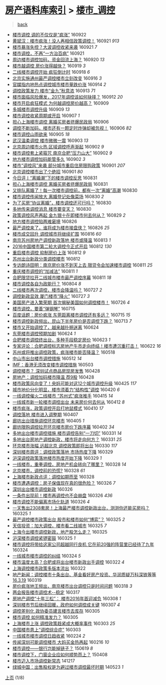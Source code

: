 [房产语料库索引](../../README.md)  > [楼市_调控](楼市_调控.md)
====
> [back](../README.md)

- [楼市调控 调的不仅仅是“疯涨”](http://jkwz.applinzi.com/ittc/6880607832709268485.html#%E6%A5%BC%E5%B8%82%E8%B0%83%E6%8E%A7+%E8%B0%83%E7%9A%84%E4%B8%8D%E4%BB%85%E4%BB%85%E6%98%AF%E2%80%9C%E7%96%AF%E6%B6%A8%E2%80%9D) 160922  
- [黄斌汉：楼市疯涨！没人再相信政策调控！](http://jkwz.applinzi.com/ittc/6880313262494712836.html#%E9%BB%84%E6%96%8C%E6%B1%89%EF%BC%9A%E6%A5%BC%E5%B8%82%E7%96%AF%E6%B6%A8%EF%BC%81%E6%B2%A1%E4%BA%BA%E5%86%8D%E7%9B%B8%E4%BF%A1%E6%94%BF%E7%AD%96%E8%B0%83%E6%8E%A7%EF%BC%81) 160921 *913* 
- [楼市暴涨失控？大波调控收紧来袭](http://jkwz.applinzi.com/ittc/6880299524509139972.html#%E6%A5%BC%E5%B8%82%E6%9A%B4%E6%B6%A8%E5%A4%B1%E6%8E%A7%EF%BC%9F%E5%A4%A7%E6%B3%A2%E8%B0%83%E6%8E%A7%E6%94%B6%E7%B4%A7%E6%9D%A5%E8%A2%AD) 160921 *7* 
- [楼市调控，不再“一方治百病”](http://jkwz.applinzi.com/ittc/6880255703138173957.html#%E6%A5%BC%E5%B8%82%E8%B0%83%E6%8E%A7%EF%BC%8C%E4%B8%8D%E5%86%8D%E2%80%9C%E4%B8%80%E6%96%B9%E6%B2%BB%E7%99%BE%E7%97%85%E2%80%9D) 160921  
- [周边楼市调控加码，资金回流上海？](http://jkwz.applinzi.com/ittc/6879917882619724805.html#%E5%91%A8%E8%BE%B9%E6%A5%BC%E5%B8%82%E8%B0%83%E6%8E%A7%E5%8A%A0%E7%A0%81%EF%BC%8C%E8%B5%84%E9%87%91%E5%9B%9E%E6%B5%81%E4%B8%8A%E6%B5%B7%EF%BC%9F) 160920 *13* 
- [楼市越调控 房价涨得越快？](http://jkwz.applinzi.com/ittc/6879705347480093700.html#%E6%A5%BC%E5%B8%82%E8%B6%8A%E8%B0%83%E6%8E%A7+%E6%88%BF%E4%BB%B7%E6%B6%A8%E5%BE%97%E8%B6%8A%E5%BF%AB%EF%BC%9F) 160919 *3* 
- [二线楼市调控开始  疯狂倒计时](http://jkwz.applinzi.com/ittc/6879324994298971141.html#%E4%BA%8C%E7%BA%BF%E6%A5%BC%E5%B8%82%E8%B0%83%E6%8E%A7%E5%BC%80%E5%A7%8B++%E7%96%AF%E7%8B%82%E5%80%92%E8%AE%A1%E6%97%B6) 160918 *6* 
- [北京实施通州最严调控楼市立刻改变](http://jkwz.applinzi.com/ittc/6878357046302344196.html#%E5%8C%97%E4%BA%AC%E5%AE%9E%E6%96%BD%E9%80%9A%E5%B7%9E%E6%9C%80%E4%B8%A5%E8%B0%83%E6%8E%A7%E6%A5%BC%E5%B8%82%E7%AB%8B%E5%88%BB%E6%94%B9%E5%8F%98) 160916 *3* 
- [官媒指内地热点调控城市楼市量跌价涨](http://jkwz.applinzi.com/ittc/6877696984248501252.html#%E5%AE%98%E5%AA%92%E6%8C%87%E5%86%85%E5%9C%B0%E7%83%AD%E7%82%B9%E8%B0%83%E6%8E%A7%E5%9F%8E%E5%B8%82%E6%A5%BC%E5%B8%82%E9%87%8F%E8%B7%8C%E4%BB%B7%E6%B6%A8) 160914 *2* 
- [调控政策发力 楼市“金九”秋意浓](http://jkwz.applinzi.com/ittc/6877261380884890629.html#%E8%B0%83%E6%8E%A7%E6%94%BF%E7%AD%96%E5%8F%91%E5%8A%9B+%E6%A5%BC%E5%B8%82%E2%80%9C%E9%87%91%E4%B9%9D%E2%80%9D%E7%A7%8B%E6%84%8F%E6%B5%93) 160913 *71* 
- [楼市面临风险爆发，2017年调控该如何抉择？](http://jkwz.applinzi.com/ittc/6876921264496706564.html#%E6%A5%BC%E5%B8%82%E9%9D%A2%E4%B8%B4%E9%A3%8E%E9%99%A9%E7%88%86%E5%8F%91%EF%BC%8C2017%E5%B9%B4%E8%B0%83%E6%8E%A7%E8%AF%A5%E5%A6%82%E4%BD%95%E6%8A%89%E6%8B%A9%EF%BC%9F) 160912 *20* 
- [楼市开启疯狂模式 为何越调控房价越高？](http://jkwz.applinzi.com/ittc/6875898678933455877.html#%E6%A5%BC%E5%B8%82%E5%BC%80%E5%90%AF%E7%96%AF%E7%8B%82%E6%A8%A1%E5%BC%8F+%E4%B8%BA%E4%BD%95%E8%B6%8A%E8%B0%83%E6%8E%A7%E6%88%BF%E4%BB%B7%E8%B6%8A%E9%AB%98%EF%BC%9F) 160909  
- [多城楼市调控升级](http://jkwz.applinzi.com/ittc/6875680245109228548.html#%E5%A4%9A%E5%9F%8E%E6%A5%BC%E5%B8%82%E8%B0%83%E6%8E%A7%E5%8D%87%E7%BA%A7) 160909 *13* 
- [楼市调控收紧周期或开启](http://jkwz.applinzi.com/ittc/6874973823589417988.html#%E6%A5%BC%E5%B8%82%E8%B0%83%E6%8E%A7%E6%94%B6%E7%B4%A7%E5%91%A8%E6%9C%9F%E6%88%96%E5%BC%80%E5%90%AF) 160907 *1* 
- [担心上海楼市调控 离婚买房者挤爆民政局](http://jkwz.applinzi.com/ittc/6874756199827899397.html#%E6%8B%85%E5%BF%83%E4%B8%8A%E6%B5%B7%E6%A5%BC%E5%B8%82%E8%B0%83%E6%8E%A7+%E7%A6%BB%E5%A9%9A%E4%B9%B0%E6%88%BF%E8%80%85%E6%8C%A4%E7%88%86%E6%B0%91%E6%94%BF%E5%B1%80) 160906  
- [调控不断加码，楼市还有一颗定时炸弹却被忽视！](http://jkwz.applinzi.com/ittc/6874630595472262148.html#%E8%B0%83%E6%8E%A7%E4%B8%8D%E6%96%AD%E5%8A%A0%E7%A0%81%EF%BC%8C%E6%A5%BC%E5%B8%82%E8%BF%98%E6%9C%89%E4%B8%80%E9%A2%97%E5%AE%9A%E6%97%B6%E7%82%B8%E5%BC%B9%E5%8D%B4%E8%A2%AB%E5%BF%BD%E8%A7%86%EF%BC%81) 160906 *82* 
- [楼市调控山雨欲来](http://jkwz.applinzi.com/ittc/6874399098232374276.html#%E6%A5%BC%E5%B8%82%E8%B0%83%E6%8E%A7%E5%B1%B1%E9%9B%A8%E6%AC%B2%E6%9D%A5) 160905 *18* 
- [武汉温柔调控  楼市微微一震](http://jkwz.applinzi.com/ittc/6873582882618082308.html#%E6%AD%A6%E6%B1%89%E6%B8%A9%E6%9F%94%E8%B0%83%E6%8E%A7++%E6%A5%BC%E5%B8%82%E5%BE%AE%E5%BE%AE%E4%B8%80%E9%9C%87) 160903 *13* 
- [北京周边楼市火热 区域调控呼声渐起](http://jkwz.applinzi.com/ittc/6873159513632408580.html#%E5%8C%97%E4%BA%AC%E5%91%A8%E8%BE%B9%E6%A5%BC%E5%B8%82%E7%81%AB%E7%83%AD+%E5%8C%BA%E5%9F%9F%E8%B0%83%E6%8E%A7%E5%91%BC%E5%A3%B0%E6%B8%90%E8%B5%B7) 160902 *9* 
- [楼市调控套上紧箍咒 南京合肥“压力山大”](http://jkwz.applinzi.com/ittc/6873121191291782149.html#%E6%A5%BC%E5%B8%82%E8%B0%83%E6%8E%A7%E5%A5%97%E4%B8%8A%E7%B4%A7%E7%AE%8D%E5%92%92+%E5%8D%97%E4%BA%AC%E5%90%88%E8%82%A5%E2%80%9C%E5%8E%8B%E5%8A%9B%E5%B1%B1%E5%A4%A7%E2%80%9D) 160902 *9* 
- [地方楼市调控加码能管多久](http://jkwz.applinzi.com/ittc/6873073625288147972.html#%E5%9C%B0%E6%96%B9%E6%A5%BC%E5%B8%82%E8%B0%83%E6%8E%A7%E5%8A%A0%E7%A0%81%E8%83%BD%E7%AE%A1%E5%A4%9A%E4%B9%85) 160902 *3* 
- [楼市“调控风”来袭 部分城市重启住房限购政策](http://jkwz.applinzi.com/ittc/6872888626106598404.html#%E6%A5%BC%E5%B8%82%E2%80%9C%E8%B0%83%E6%8E%A7%E9%A3%8E%E2%80%9D%E6%9D%A5%E8%A2%AD+%E9%83%A8%E5%88%86%E5%9F%8E%E5%B8%82%E9%87%8D%E5%90%AF%E4%BD%8F%E6%88%BF%E9%99%90%E8%B4%AD%E6%94%BF%E7%AD%96) 160901 *207* 
- [北京调控楼市出了个绝招](http://jkwz.applinzi.com/ittc/6872703305754608644.html#%E5%8C%97%E4%BA%AC%E8%B0%83%E6%8E%A7%E6%A5%BC%E5%B8%82%E5%87%BA%E4%BA%86%E4%B8%AA%E7%BB%9D%E6%8B%9B) 160901 *80* 
- [今日评丨“离婚潮”下的楼市调控反思](http://jkwz.applinzi.com/ittc/6872632057720734724.html#%E4%BB%8A%E6%97%A5%E8%AF%84%E4%B8%A8%E2%80%9C%E7%A6%BB%E5%A9%9A%E6%BD%AE%E2%80%9D%E4%B8%8B%E7%9A%84%E6%A5%BC%E5%B8%82%E8%B0%83%E6%8E%A7%E5%8F%8D%E6%80%9D) 160831  
- [担心上海楼市调控 离婚买房者挤爆民政局](http://jkwz.applinzi.com/ittc/6872435606520595460.html#%E6%8B%85%E5%BF%83%E4%B8%8A%E6%B5%B7%E6%A5%BC%E5%B8%82%E8%B0%83%E6%8E%A7+%E7%A6%BB%E5%A9%9A%E4%B9%B0%E6%88%BF%E8%80%85%E6%8C%A4%E7%88%86%E6%B0%91%E6%94%BF%E5%B1%80) 160831  
- [又排队离婚了！每一次楼市调控前，都有一次“离婚”高潮](http://jkwz.applinzi.com/ittc/6872204394560488452.html#%E5%8F%88%E6%8E%92%E9%98%9F%E7%A6%BB%E5%A9%9A%E4%BA%86%EF%BC%81%E6%AF%8F%E4%B8%80%E6%AC%A1%E6%A5%BC%E5%B8%82%E8%B0%83%E6%8E%A7%E5%89%8D%EF%BC%8C%E9%83%BD%E6%9C%89%E4%B8%80%E6%AC%A1%E2%80%9C%E7%A6%BB%E5%A9%9A%E2%80%9D%E9%AB%98%E6%BD%AE) 160830  
- [楼市调控传闻放大 离婚登记处像菜场](http://jkwz.applinzi.com/ittc/6872183781313741828.html#%E6%A5%BC%E5%B8%82%E8%B0%83%E6%8E%A7%E4%BC%A0%E9%97%BB%E6%94%BE%E5%A4%A7+%E7%A6%BB%E5%A9%9A%E7%99%BB%E8%AE%B0%E5%A4%84%E5%83%8F%E8%8F%9C%E5%9C%BA) 160830 *2* 
- [为了买房“协议离婚”，楼市调控还可行吗？](http://jkwz.applinzi.com/ittc/6872177326716093445.html#%E4%B8%BA%E4%BA%86%E4%B9%B0%E6%88%BF%E2%80%9C%E5%8D%8F%E8%AE%AE%E7%A6%BB%E5%A9%9A%E2%80%9D%EF%BC%8C%E6%A5%BC%E5%B8%82%E8%B0%83%E6%8E%A7%E8%BF%98%E5%8F%AF%E8%A1%8C%E5%90%97%EF%BC%9F) 160830  
- [多地传来调控消息 楼市要变天？](http://jkwz.applinzi.com/ittc/6872037216032916485.html#%E5%A4%9A%E5%9C%B0%E4%BC%A0%E6%9D%A5%E8%B0%83%E6%8E%A7%E6%B6%88%E6%81%AF+%E6%A5%BC%E5%B8%82%E8%A6%81%E5%8F%98%E5%A4%A9%EF%BC%9F) 160830  
- [政策调控风声再起 金九银十在即楼市何去何从？](http://jkwz.applinzi.com/ittc/6871719273126429701.html#%E6%94%BF%E7%AD%96%E8%B0%83%E6%8E%A7%E9%A3%8E%E5%A3%B0%E5%86%8D%E8%B5%B7+%E9%87%91%E4%B9%9D%E9%93%B6%E5%8D%81%E5%9C%A8%E5%8D%B3%E6%A5%BC%E5%B8%82%E4%BD%95%E5%8E%BB%E4%BD%95%E4%BB%8E%EF%BC%9F) 160829 *2* 
- [地方楼市调控陷两难窘境](http://jkwz.applinzi.com/ittc/6870622468716364804.html#%E5%9C%B0%E6%96%B9%E6%A5%BC%E5%B8%82%E8%B0%83%E6%8E%A7%E9%99%B7%E4%B8%A4%E9%9A%BE%E7%AA%98%E5%A2%83) 160826  
- [最严调控来了，谁将成为楼市接盘侠？](http://jkwz.applinzi.com/ittc/6870608121952732164.html#%E6%9C%80%E4%B8%A5%E8%B0%83%E6%8E%A7%E6%9D%A5%E4%BA%86%EF%BC%8C%E8%B0%81%E5%B0%86%E6%88%90%E4%B8%BA%E6%A5%BC%E5%B8%82%E6%8E%A5%E7%9B%98%E4%BE%A0%EF%BC%9F) 160826 *25* 
- [楼市成交回升 调控城市将继续扩围](http://jkwz.applinzi.com/ittc/6866880693040317444.html#%E6%A5%BC%E5%B8%82%E6%88%90%E4%BA%A4%E5%9B%9E%E5%8D%87+%E8%B0%83%E6%8E%A7%E5%9F%8E%E5%B8%82%E5%B0%86%E7%BB%A7%E7%BB%AD%E6%89%A9%E5%9B%B4) 160816 *60* 
- [南京苏州房地产调控新政落地 楼市或降温](http://jkwz.applinzi.com/ittc/6865767160986731525.html#%E5%8D%97%E4%BA%AC%E8%8B%8F%E5%B7%9E%E6%88%BF%E5%9C%B0%E4%BA%A7%E8%B0%83%E6%8E%A7%E6%96%B0%E6%94%BF%E8%90%BD%E5%9C%B0+%E6%A5%BC%E5%B8%82%E6%88%96%E9%99%8D%E6%B8%A9) 160813 *1* 
- [2016中国楼市第二轮大调控今正式开启](http://jkwz.applinzi.com/ittc/6865495085021660164.html#2016%E4%B8%AD%E5%9B%BD%E6%A5%BC%E5%B8%82%E7%AC%AC%E4%BA%8C%E8%BD%AE%E5%A4%A7%E8%B0%83%E6%8E%A7%E4%BB%8A%E6%AD%A3%E5%BC%8F%E5%BC%80%E5%90%AF) 160812 *130* 
- [重启楼市调控 抑制房价上涨](http://jkwz.applinzi.com/ittc/6865468358199346180.html#%E9%87%8D%E5%90%AF%E6%A5%BC%E5%B8%82%E8%B0%83%E6%8E%A7+%E6%8A%91%E5%88%B6%E6%88%BF%E4%BB%B7%E4%B8%8A%E6%B6%A8) 160812 *9* 
- [苏州出台新政分类调控楼市](http://jkwz.applinzi.com/ittc/6865460458756244485.html#%E8%8B%8F%E5%B7%9E%E5%87%BA%E5%8F%B0%E6%96%B0%E6%94%BF%E5%88%86%E7%B1%BB%E8%B0%83%E6%8E%A7%E6%A5%BC%E5%B8%82) 160812  
- [专访朗诗田明：南京房价涨不到天上去  限贷令会加速楼市调控](http://jkwz.applinzi.com/ittc/6865222734648443909.html#%E4%B8%93%E8%AE%BF%E6%9C%97%E8%AF%97%E7%94%B0%E6%98%8E%EF%BC%9A%E5%8D%97%E4%BA%AC%E6%88%BF%E4%BB%B7%E6%B6%A8%E4%B8%8D%E5%88%B0%E5%A4%A9%E4%B8%8A%E5%8E%BB++%E9%99%90%E8%B4%B7%E4%BB%A4%E4%BC%9A%E5%8A%A0%E9%80%9F%E6%A5%BC%E5%B8%82%E8%B0%83%E6%8E%A7) 160811 *25* 
- [重庆楼市调控的“加减法”](http://jkwz.applinzi.com/ittc/6865026526701159428.html#%E9%87%8D%E5%BA%86%E6%A5%BC%E5%B8%82%E8%B0%83%E6%8E%A7%E7%9A%84%E2%80%9C%E5%8A%A0%E5%87%8F%E6%B3%95%E2%80%9D) 160811 *1* 
- [合肥限贷拉开二线城市楼市最严调控序幕](http://jkwz.applinzi.com/ittc/6864775740209513476.html#%E5%90%88%E8%82%A5%E9%99%90%E8%B4%B7%E6%8B%89%E5%BC%80%E4%BA%8C%E7%BA%BF%E5%9F%8E%E5%B8%82%E6%A5%BC%E5%B8%82%E6%9C%80%E4%B8%A5%E8%B0%83%E6%8E%A7%E5%BA%8F%E5%B9%95) 160811 *18* 
- [楼市调控各自为政能行？](http://jkwz.applinzi.com/ittc/6862246993707140101.html#%E6%A5%BC%E5%B8%82%E8%B0%83%E6%8E%A7%E5%90%84%E8%87%AA%E4%B8%BA%E6%94%BF%E8%83%BD%E8%A1%8C%EF%BC%9F) 160804 *8* 
- [二线楼市再次调控，楼市会降温吗？](http://jkwz.applinzi.com/ittc/6858784278548317189.html#%E4%BA%8C%E7%BA%BF%E6%A5%BC%E5%B8%82%E5%86%8D%E6%AC%A1%E8%B0%83%E6%8E%A7%EF%BC%8C%E6%A5%BC%E5%B8%82%E4%BC%9A%E9%99%8D%E6%B8%A9%E5%90%97%EF%BC%9F) 160727 *2* 
- [调控新政显效 厦门楼市“降火”](http://jkwz.applinzi.com/ittc/6859560217985156100.html#%E8%B0%83%E6%8E%A7%E6%96%B0%E6%94%BF%E6%98%BE%E6%95%88+%E5%8E%A6%E9%97%A8%E6%A5%BC%E5%B8%82%E2%80%9C%E9%99%8D%E7%81%AB%E2%80%9D) 160727 *3* 
- [美国房产进入繁荣期 首次揭秘美国如何调控楼市！](http://jkwz.applinzi.com/ittc/6859114284923225093.html#%E7%BE%8E%E5%9B%BD%E6%88%BF%E4%BA%A7%E8%BF%9B%E5%85%A5%E7%B9%81%E8%8D%A3%E6%9C%9F+%E9%A6%96%E6%AC%A1%E6%8F%AD%E7%A7%98%E7%BE%8E%E5%9B%BD%E5%A6%82%E4%BD%95%E8%B0%83%E6%8E%A7%E6%A5%BC%E5%B8%82%EF%BC%81) 160726 *4* 
- [楼市调控，要善“弹钢琴”](http://jkwz.applinzi.com/ittc/6855024677046715396.html#%E6%A5%BC%E5%B8%82%E8%B0%83%E6%8E%A7%EF%BC%8C%E8%A6%81%E5%96%84%E2%80%9C%E5%BC%B9%E9%92%A2%E7%90%B4%E2%80%9D) 160715  
- [百度话题：房价疯涨 东莞距离楼市调控还有多远？](http://jkwz.applinzi.com/ittc/6854977059000157188.html#%E7%99%BE%E5%BA%A6%E8%AF%9D%E9%A2%98%EF%BC%9A%E6%88%BF%E4%BB%B7%E7%96%AF%E6%B6%A8+%E4%B8%9C%E8%8E%9E%E8%B7%9D%E7%A6%BB%E6%A5%BC%E5%B8%82%E8%B0%83%E6%8E%A7%E8%BF%98%E6%9C%89%E5%A4%9A%E8%BF%9C%EF%BC%9F) 160715 *15* 
- [楼市调控新政频出，昆山下半年房价是否调控下跌？](http://jkwz.applinzi.com/ittc/6854275969032127492.html#%E6%A5%BC%E5%B8%82%E8%B0%83%E6%8E%A7%E6%96%B0%E6%94%BF%E9%A2%91%E5%87%BA%EF%BC%8C%E6%98%86%E5%B1%B1%E4%B8%8B%E5%8D%8A%E5%B9%B4%E6%88%BF%E4%BB%B7%E6%98%AF%E5%90%A6%E8%B0%83%E6%8E%A7%E4%B8%8B%E8%B7%8C%EF%BC%9F) 160713 *7* 
- [楼市又开始调控了，越来越扑朔迷离](http://jkwz.applinzi.com/ittc/6847347859799933957.html#%E6%A5%BC%E5%B8%82%E5%8F%88%E5%BC%80%E5%A7%8B%E8%B0%83%E6%8E%A7%E4%BA%86%EF%BC%8C%E8%B6%8A%E6%9D%A5%E8%B6%8A%E6%89%91%E6%9C%94%E8%BF%B7%E7%A6%BB) 160624  
- [东莞楼市调控预期加剧](http://jkwz.applinzi.com/ittc/6847230277969249285.html#%E4%B8%9C%E8%8E%9E%E6%A5%BC%E5%B8%82%E8%B0%83%E6%8E%A7%E9%A2%84%E6%9C%9F%E5%8A%A0%E5%89%A7) 160624 *1* 
- [合肥楼市调控终出台，多种手段稳定房价](http://jkwz.applinzi.com/ittc/6846928792689574916.html#%E5%90%88%E8%82%A5%E6%A5%BC%E5%B8%82%E8%B0%83%E6%8E%A7%E7%BB%88%E5%87%BA%E5%8F%B0%EF%BC%8C%E5%A4%9A%E7%A7%8D%E6%89%8B%E6%AE%B5%E7%A8%B3%E5%AE%9A%E6%88%BF%E4%BB%B7) 160623 *1* 
- [专家评论：合肥调控标志房地产牛市走向终结！楼市遭沉重打击！](http://jkwz.applinzi.com/ittc/6846481863342031876.html#%E4%B8%93%E5%AE%B6%E8%AF%84%E8%AE%BA%EF%BC%9A%E5%90%88%E8%82%A5%E8%B0%83%E6%8E%A7%E6%A0%87%E5%BF%97%E6%88%BF%E5%9C%B0%E4%BA%A7%E7%89%9B%E5%B8%82%E8%B5%B0%E5%90%91%E7%BB%88%E7%BB%93%EF%BC%81%E6%A5%BC%E5%B8%82%E9%81%AD%E6%B2%89%E9%87%8D%E6%89%93%E5%87%BB%EF%BC%81) 160622 *16* 
- [苏州或将推出调控政策，疯涨楼市能否降温？](http://jkwz.applinzi.com/ittc/6833639961416696836.html#%E8%8B%8F%E5%B7%9E%E6%88%96%E5%B0%86%E6%8E%A8%E5%87%BA%E8%B0%83%E6%8E%A7%E6%94%BF%E7%AD%96%EF%BC%8C%E7%96%AF%E6%B6%A8%E6%A5%BC%E5%B8%82%E8%83%BD%E5%90%A6%E9%99%8D%E6%B8%A9%EF%BC%9F) 160518  
- [中山市出台楼市调控措施](http://jkwz.applinzi.com/ittc/6831164788675445764.html#%E4%B8%AD%E5%B1%B1%E5%B8%82%E5%87%BA%E5%8F%B0%E6%A5%BC%E5%B8%82%E8%B0%83%E6%8E%A7%E6%8E%AA%E6%96%BD) 160512 *14* 
- [IMF：香港无须改变楼市调控措施](http://jkwz.applinzi.com/ittc/6827995535331820549.html#IMF%EF%BC%9A%E9%A6%99%E6%B8%AF%E6%97%A0%E9%A1%BB%E6%94%B9%E5%8F%98%E6%A5%BC%E5%B8%82%E8%B0%83%E6%8E%A7%E6%8E%AA%E6%96%BD) 160503  
- [调控楼市？ 深圳试点商品房现房发售](http://jkwz.applinzi.com/ittc/6826073127645611013.html#%E8%B0%83%E6%8E%A7%E6%A5%BC%E5%B8%82%EF%BC%9F+%E6%B7%B1%E5%9C%B3%E8%AF%95%E7%82%B9%E5%95%86%E5%93%81%E6%88%BF%E7%8E%B0%E6%88%BF%E5%8F%91%E5%94%AE) 160428  
- [房地产：调控加码楼市降温 荐9股](http://jkwz.applinzi.com/ittc/6826049160255898629.html#%E6%88%BF%E5%9C%B0%E4%BA%A7%EF%BC%9A%E8%B0%83%E6%8E%A7%E5%8A%A0%E7%A0%81%E6%A5%BC%E5%B8%82%E9%99%8D%E6%B8%A9+%E8%8D%909%E8%82%A1) 160428  
- [楼市政策风向变了！央妈可能对这12个城市调控升级](http://jkwz.applinzi.com/ittc/6825051702147154948.html#%E6%A5%BC%E5%B8%82%E6%94%BF%E7%AD%96%E9%A3%8E%E5%90%91%E5%8F%98%E4%BA%86%EF%BC%81%E5%A4%AE%E5%A6%88%E5%8F%AF%E8%83%BD%E5%AF%B9%E8%BF%9912%E4%B8%AA%E5%9F%8E%E5%B8%82%E8%B0%83%E6%8E%A7%E5%8D%87%E7%BA%A7) 160425 *117* 
- [城市地价分化明显，楼市须着力“结构性”调控](http://jkwz.applinzi.com/ittc/6822833226644980740.html#%E5%9F%8E%E5%B8%82%E5%9C%B0%E4%BB%B7%E5%88%86%E5%8C%96%E6%98%8E%E6%98%BE%EF%BC%8C%E6%A5%BC%E5%B8%82%E9%A1%BB%E7%9D%80%E5%8A%9B%E2%80%9C%E7%BB%93%E6%9E%84%E6%80%A7%E2%80%9D%E8%B0%83%E6%8E%A7) 160420 *6* 
- [一线调控催火二线楼市 “苏州式”疯涨推手](http://jkwz.applinzi.com/ittc/6821450455586440196.html#%E4%B8%80%E7%BA%BF%E8%B0%83%E6%8E%A7%E5%82%AC%E7%81%AB%E4%BA%8C%E7%BA%BF%E6%A5%BC%E5%B8%82+%E2%80%9C%E8%8B%8F%E5%B7%9E%E5%BC%8F%E2%80%9D%E7%96%AF%E6%B6%A8%E6%8E%A8%E6%89%8B) 160415 *14* 
- [一线城市新一轮楼市调控出台 未来房价何去何从](http://jkwz.applinzi.com/ittc/6820154467722724356.html#%E4%B8%80%E7%BA%BF%E5%9F%8E%E5%B8%82%E6%96%B0%E4%B8%80%E8%BD%AE%E6%A5%BC%E5%B8%82%E8%B0%83%E6%8E%A7%E5%87%BA%E5%8F%B0+%E6%9C%AA%E6%9D%A5%E6%88%BF%E4%BB%B7%E4%BD%95%E5%8E%BB%E4%BD%95%E4%BB%8E) 160412 *8* 
- [楼市疯涨，政策调控开启打地鼠模式](http://jkwz.applinzi.com/ittc/6819569461111555076.html#%E6%A5%BC%E5%B8%82%E7%96%AF%E6%B6%A8%EF%BC%8C%E6%94%BF%E7%AD%96%E8%B0%83%E6%8E%A7%E5%BC%80%E5%90%AF%E6%89%93%E5%9C%B0%E9%BC%A0%E6%A8%A1%E5%BC%8F) 160410 *17* 
- [调控落地 楼市进入调整期](http://jkwz.applinzi.com/ittc/6818310556364571652.html#%E8%B0%83%E6%8E%A7%E8%90%BD%E5%9C%B0+%E6%A5%BC%E5%B8%82%E8%BF%9B%E5%85%A5%E8%B0%83%E6%95%B4%E6%9C%9F) 160407  
- [廊坊出台措施调控环京楼市](http://jkwz.applinzi.com/ittc/6817490856567112708.html#%E5%BB%8A%E5%9D%8A%E5%87%BA%E5%8F%B0%E6%8E%AA%E6%96%BD%E8%B0%83%E6%8E%A7%E7%8E%AF%E4%BA%AC%E6%A5%BC%E5%B8%82) 160405 *1* 
- [廊坊限购调控拉开环京楼市房价下跌序幕](http://jkwz.applinzi.com/ittc/6816412340362675204.html#%E5%BB%8A%E5%9D%8A%E9%99%90%E8%B4%AD%E8%B0%83%E6%8E%A7%E6%8B%89%E5%BC%80%E7%8E%AF%E4%BA%AC%E6%A5%BC%E5%B8%82%E6%88%BF%E4%BB%B7%E4%B8%8B%E8%B7%8C%E5%BA%8F%E5%B9%95) 160402 *34* 
- [多地出台楼市调控措施 楼市调控告别“一刀切”](http://jkwz.applinzi.com/ittc/6815765465427084292.html#%E5%A4%9A%E5%9C%B0%E5%87%BA%E5%8F%B0%E6%A5%BC%E5%B8%82%E8%B0%83%E6%8E%A7%E6%8E%AA%E6%96%BD+%E6%A5%BC%E5%B8%82%E8%B0%83%E6%8E%A7%E5%91%8A%E5%88%AB%E2%80%9C%E4%B8%80%E5%88%80%E5%88%87%E2%80%9D) 160331 *14* 
- [多地出台房地产调控新政，楼市将走向何方？](http://jkwz.applinzi.com/ittc/6815708087977509893.html#%E5%A4%9A%E5%9C%B0%E5%87%BA%E5%8F%B0%E6%88%BF%E5%9C%B0%E4%BA%A7%E8%B0%83%E6%8E%A7%E6%96%B0%E6%94%BF%EF%BC%8C%E6%A5%BC%E5%B8%82%E5%B0%86%E8%B5%B0%E5%90%91%E4%BD%95%E6%96%B9%EF%BC%9F) 160331 *25* 
- [环京楼市涨幅 远超北京 调控政策即将出台](http://jkwz.applinzi.com/ittc/6815222993080812549.html#%E7%8E%AF%E4%BA%AC%E6%A5%BC%E5%B8%82%E6%B6%A8%E5%B9%85+%E8%BF%9C%E8%B6%85%E5%8C%97%E4%BA%AC+%E8%B0%83%E6%8E%A7%E6%94%BF%E7%AD%96%E5%8D%B3%E5%B0%86%E5%87%BA%E5%8F%B0) 160330 *117* 
- [深圳楼市周评：调控政策落地 市场热度下降](http://jkwz.applinzi.com/ittc/6815027195114161156.html#%E6%B7%B1%E5%9C%B3%E6%A5%BC%E5%B8%82%E5%91%A8%E8%AF%84%EF%BC%9A%E8%B0%83%E6%8E%A7%E6%94%BF%E7%AD%96%E8%90%BD%E5%9C%B0+%E5%B8%82%E5%9C%BA%E7%83%AD%E5%BA%A6%E4%B8%8B%E9%99%8D) 160329  
- [沪深调控政策落地楼市热度开始下降](http://jkwz.applinzi.com/ittc/6815011063397352452.html#%E6%B2%AA%E6%B7%B1%E8%B0%83%E6%8E%A7%E6%94%BF%E7%AD%96%E8%90%BD%E5%9C%B0%E6%A5%BC%E5%B8%82%E7%83%AD%E5%BA%A6%E5%BC%80%E5%A7%8B%E4%B8%8B%E9%99%8D) 160329 *1* 
- [一线楼市，重拳调控，房地产机会转向了哪里？](http://jkwz.applinzi.com/ittc/6814692615790265348.html#%E4%B8%80%E7%BA%BF%E6%A5%BC%E5%B8%82%EF%BC%8C%E9%87%8D%E6%8B%B3%E8%B0%83%E6%8E%A7%EF%BC%8C%E6%88%BF%E5%9C%B0%E4%BA%A7%E6%9C%BA%E4%BC%9A%E8%BD%AC%E5%90%91%E4%BA%86%E5%93%AA%E9%87%8C%EF%BC%9F) 160328 *14* 
- [北京楼市，调控前的恐慌?](http://jkwz.applinzi.com/ittc/6814668729107350532.html#%E5%8C%97%E4%BA%AC%E6%A5%BC%E5%B8%82%EF%BC%8C%E8%B0%83%E6%8E%A7%E5%89%8D%E7%9A%84%E6%81%90%E6%85%8C%3F) 160328 *61* 
- [上海楼市新政点评：调控如期而至](http://jkwz.applinzi.com/ittc/6813599826931352581.html#%E4%B8%8A%E6%B5%B7%E6%A5%BC%E5%B8%82%E6%96%B0%E6%94%BF%E7%82%B9%E8%AF%84%EF%BC%9A%E8%B0%83%E6%8E%A7%E5%A6%82%E6%9C%9F%E8%80%8C%E8%87%B3) 160328  
- [楼市遭遇调控：房子保值现在真的很危险？](http://jkwz.applinzi.com/ittc/6813950294840837124.html#%E6%A5%BC%E5%B8%82%E9%81%AD%E9%81%87%E8%B0%83%E6%8E%A7%EF%BC%9A%E6%88%BF%E5%AD%90%E4%BF%9D%E5%80%BC%E7%8E%B0%E5%9C%A8%E7%9C%9F%E7%9A%84%E5%BE%88%E5%8D%B1%E9%99%A9%EF%BC%9F) 160326 *7* 
- [深圳出台楼市调控新政](http://jkwz.applinzi.com/ittc/6813825326354269188.html#%E6%B7%B1%E5%9C%B3%E5%87%BA%E5%8F%B0%E6%A5%BC%E5%B8%82%E8%B0%83%E6%8E%A7%E6%96%B0%E6%94%BF) 160326  
- [一条件出现前！楼市再调控也不会崩盘](http://jkwz.applinzi.com/ittc/6813802486242477061.html#%E4%B8%80%E6%9D%A1%E4%BB%B6%E5%87%BA%E7%8E%B0%E5%89%8D%EF%BC%81%E6%A5%BC%E5%B8%82%E5%86%8D%E8%B0%83%E6%8E%A7%E4%B9%9F%E4%B8%8D%E4%BC%9A%E5%B4%A9%E7%9B%98) 160326 *436* 
- [楼市调控不能偏离市场化轨道](http://jkwz.applinzi.com/ittc/6813764341102806020.html#%E6%A5%BC%E5%B8%82%E8%B0%83%E6%8E%A7%E4%B8%8D%E8%83%BD%E5%81%8F%E7%A6%BB%E5%B8%82%E5%9C%BA%E5%8C%96%E8%BD%A8%E9%81%93) 160326 *4* 
- [一天售出2308套房！上海最严楼市调控新政出台，测测你还能买房吗？](http://jkwz.applinzi.com/ittc/6813626505561113605.html#%E4%B8%80%E5%A4%A9%E5%94%AE%E5%87%BA2308%E5%A5%97%E6%88%BF%EF%BC%81%E4%B8%8A%E6%B5%B7%E6%9C%80%E4%B8%A5%E6%A5%BC%E5%B8%82%E8%B0%83%E6%8E%A7%E6%96%B0%E6%94%BF%E5%87%BA%E5%8F%B0%EF%BC%8C%E6%B5%8B%E6%B5%8B%E4%BD%A0%E8%BF%98%E8%83%BD%E4%B9%B0%E6%88%BF%E5%90%97%EF%BC%9F) 160325 *1* 
- [最严调控楼市政策出台 股市和楼市如何“博弈”？](http://jkwz.applinzi.com/ittc/6813569108045988868.html#%E6%9C%80%E4%B8%A5%E8%B0%83%E6%8E%A7%E6%A5%BC%E5%B8%82%E6%94%BF%E7%AD%96%E5%87%BA%E5%8F%B0+%E8%82%A1%E5%B8%82%E5%92%8C%E6%A5%BC%E5%B8%82%E5%A6%82%E4%BD%95%E2%80%9C%E5%8D%9A%E5%BC%88%E2%80%9D%EF%BC%9F) 160325 *2* 
- [天信投资：加大调控，楼市看二线城市](http://jkwz.applinzi.com/ittc/6813488975444444165.html#%E5%A4%A9%E4%BF%A1%E6%8A%95%E8%B5%84%EF%BC%9A%E5%8A%A0%E5%A4%A7%E8%B0%83%E6%8E%A7%EF%BC%8C%E6%A5%BC%E5%B8%82%E7%9C%8B%E4%BA%8C%E7%BA%BF%E5%9F%8E%E5%B8%82) 160325 *7* 
- [上海今出楼市调控新政，地产股怎么走？](http://jkwz.applinzi.com/ittc/6813463436717458436.html#%E4%B8%8A%E6%B5%B7%E4%BB%8A%E5%87%BA%E6%A5%BC%E5%B8%82%E8%B0%83%E6%8E%A7%E6%96%B0%E6%94%BF%EF%BC%8C%E5%9C%B0%E4%BA%A7%E8%82%A1%E6%80%8E%E4%B9%88%E8%B5%B0%EF%BC%9F) 160325  
- [沪深楼市调控紧锣密鼓](http://jkwz.applinzi.com/ittc/6813331228853797892.html#%E6%B2%AA%E6%B7%B1%E6%A5%BC%E5%B8%82%E8%B0%83%E6%8E%A7%E7%B4%A7%E9%94%A3%E5%AF%86%E9%BC%93) 160325 *1* 
- [楼市调控将带给这家公司超越同行良机 它在前20强的阵营里已经待了九年](http://jkwz.applinzi.com/ittc/6813278081821180933.html#%E6%A5%BC%E5%B8%82%E8%B0%83%E6%8E%A7%E5%B0%86%E5%B8%A6%E7%BB%99%E8%BF%99%E5%AE%B6%E5%85%AC%E5%8F%B8%E8%B6%85%E8%B6%8A%E5%90%8C%E8%A1%8C%E8%89%AF%E6%9C%BA+%E5%AE%83%E5%9C%A8%E5%89%8D20%E5%BC%BA%E7%9A%84%E9%98%B5%E8%90%A5%E9%87%8C%E5%B7%B2%E7%BB%8F%E5%BE%85%E4%BA%86%E4%B9%9D%E5%B9%B4) 160324  
- [一线城市楼市调控的纠结](http://jkwz.applinzi.com/ittc/6812953283454829573.html#%E4%B8%80%E7%BA%BF%E5%9F%8E%E5%B8%82%E6%A5%BC%E5%B8%82%E8%B0%83%E6%8E%A7%E7%9A%84%E7%BA%A0%E7%BB%93) 160324 *5* 
- [楼市温度太高？合肥或将出台楼市新政出手调控](http://jkwz.applinzi.com/ittc/6812468230434063364.html#%E6%A5%BC%E5%B8%82%E6%B8%A9%E5%BA%A6%E5%A4%AA%E9%AB%98%EF%BC%9F%E5%90%88%E8%82%A5%E6%88%96%E5%B0%86%E5%87%BA%E5%8F%B0%E6%A5%BC%E5%B8%82%E6%96%B0%E6%94%BF%E5%87%BA%E6%89%8B%E8%B0%83%E6%8E%A7) 160322 *4* 
- [上海调控楼市政策多版本流出](http://jkwz.applinzi.com/ittc/6812217272315675652.html#%E4%B8%8A%E6%B5%B7%E8%B0%83%E6%8E%A7%E6%A5%BC%E5%B8%82%E6%94%BF%E7%AD%96%E5%A4%9A%E7%89%88%E6%9C%AC%E6%B5%81%E5%87%BA) 160322  
- [地产新闻：调控楼市十条出台、基金看好房产投资、华润质疑万科深铁等等16.3.19](http://jkwz.applinzi.com/ittc/6811211559162348548.html#%E5%9C%B0%E4%BA%A7%E6%96%B0%E9%97%BB%EF%BC%9A%E8%B0%83%E6%8E%A7%E6%A5%BC%E5%B8%82%E5%8D%81%E6%9D%A1%E5%87%BA%E5%8F%B0%E3%80%81%E5%9F%BA%E9%87%91%E7%9C%8B%E5%A5%BD%E6%88%BF%E4%BA%A7%E6%8A%95%E8%B5%84%E3%80%81%E5%8D%8E%E6%B6%A6%E8%B4%A8%E7%96%91%E4%B8%87%E7%A7%91%E6%B7%B1%E9%93%81%E7%AD%89%E7%AD%8916.3.19) 160319  
- [房价疯涨地王频出，南京楼市出台调控只是时间问题](http://jkwz.applinzi.com/ittc/6810994672277128197.html#%E6%88%BF%E4%BB%B7%E7%96%AF%E6%B6%A8%E5%9C%B0%E7%8E%8B%E9%A2%91%E5%87%BA%EF%BC%8C%E5%8D%97%E4%BA%AC%E6%A5%BC%E5%B8%82%E5%87%BA%E5%8F%B0%E8%B0%83%E6%8E%A7%E5%8F%AA%E6%98%AF%E6%97%B6%E9%97%B4%E9%97%AE%E9%A2%98) 160318 *3* 
- [两会报告楼市调控术--稳定](http://jkwz.applinzi.com/ittc/6810540337927816196.html#%E4%B8%A4%E4%BC%9A%E6%8A%A5%E5%91%8A%E6%A5%BC%E5%B8%82%E8%B0%83%E6%8E%A7%E6%9C%AF--%E7%A8%B3%E5%AE%9A) 160317  
- [房地产调控“十年三松”： 楼市2016年首迎减负](http://jkwz.applinzi.com/ittc/6807148093589947396.html#%E6%88%BF%E5%9C%B0%E4%BA%A7%E8%B0%83%E6%8E%A7%E2%80%9C%E5%8D%81%E5%B9%B4%E4%B8%89%E6%9D%BE%E2%80%9D%EF%BC%9A+%E6%A5%BC%E5%B8%822016%E5%B9%B4%E9%A6%96%E8%BF%8E%E5%87%8F%E8%B4%9F) 160308 *1* 
- [深圳楼市节后继续回暖，政府如何调控成关键](http://jkwz.applinzi.com/ittc/6806900865491272709.html#%E6%B7%B1%E5%9C%B3%E6%A5%BC%E5%B8%82%E8%8A%82%E5%90%8E%E7%BB%A7%E7%BB%AD%E5%9B%9E%E6%9A%96%EF%BC%8C%E6%94%BF%E5%BA%9C%E5%A6%82%E4%BD%95%E8%B0%83%E6%8E%A7%E6%88%90%E5%85%B3%E9%94%AE) 160307 *4* 
- [调控差别化 政协委员建言楼市去库存](http://jkwz.applinzi.com/ittc/6806008065014891524.html#%E8%B0%83%E6%8E%A7%E5%B7%AE%E5%88%AB%E5%8C%96+%E6%94%BF%E5%8D%8F%E5%A7%94%E5%91%98%E5%BB%BA%E8%A8%80%E6%A5%BC%E5%B8%82%E5%8E%BB%E5%BA%93%E5%AD%98) 160305  
- [楼市调控 如何精准发力？](http://jkwz.applinzi.com/ittc/6805926560892716036.html#%E6%A5%BC%E5%B8%82%E8%B0%83%E6%8E%A7+%E5%A6%82%E4%BD%95%E7%B2%BE%E5%87%86%E5%8F%91%E5%8A%9B%EF%BC%9F) 160305  
- [上海楼市上涨 调控政策趋紧成大概率事件](http://jkwz.applinzi.com/ittc/6805429623902962693.html#%E4%B8%8A%E6%B5%B7%E6%A5%BC%E5%B8%82%E4%B8%8A%E6%B6%A8+%E8%B0%83%E6%8E%A7%E6%94%BF%E7%AD%96%E8%B6%8B%E7%B4%A7%E6%88%90%E5%A4%A7%E6%A6%82%E7%8E%87%E4%BA%8B%E4%BB%B6) 160303 *25* 
- [中国楼市患上“调控综合症”](http://jkwz.applinzi.com/ittc/6805309131963515908.html#%E4%B8%AD%E5%9B%BD%E6%A5%BC%E5%B8%82%E6%82%A3%E4%B8%8A%E2%80%9C%E8%B0%83%E6%8E%A7%E7%BB%BC%E5%90%88%E7%97%87%E2%80%9D) 160303  
- [一线城市楼市调控日趋收紧](http://jkwz.applinzi.com/ittc/6802256997101601796.html#%E4%B8%80%E7%BA%BF%E5%9F%8E%E5%B8%82%E6%A5%BC%E5%B8%82%E8%B0%83%E6%8E%A7%E6%97%A5%E8%B6%8B%E6%94%B6%E7%B4%A7) 160224 *2* 
- [传闻深圳可能调控楼市 大妈买金热再起](http://jkwz.applinzi.com/ittc/6799202314942415877.html#%E4%BC%A0%E9%97%BB%E6%B7%B1%E5%9C%B3%E5%8F%AF%E8%83%BD%E8%B0%83%E6%8E%A7%E6%A5%BC%E5%B8%82+%E5%A4%A7%E5%A6%88%E4%B9%B0%E9%87%91%E7%83%AD%E5%86%8D%E8%B5%B7) 160216 *10* 
- [楼市调控――银行岂能掉链子？](http://jkwz.applinzi.com/ittc/547650611417760867.html#%E6%A5%BC%E5%B8%82%E8%B0%83%E6%8E%A7%E2%80%95%E2%80%95%E9%93%B6%E8%A1%8C%E5%B2%82%E8%83%BD%E6%8E%89%E9%93%BE%E5%AD%90%EF%BC%9F) 150619 *8* 
- [楼市调控下，门窗企业应如何顺势而上？](http://jkwz.applinzi.com/ittc/547650611404431156.html#%E6%A5%BC%E5%B8%82%E8%B0%83%E6%8E%A7%E4%B8%8B%EF%BC%8C%E9%97%A8%E7%AA%97%E4%BC%81%E4%B8%9A%E5%BA%94%E5%A6%82%E4%BD%95%E9%A1%BA%E5%8A%BF%E8%80%8C%E4%B8%8A%EF%BC%9F) 150408  
- [楼市迈入市场调控新常态](http://jkwz.applinzi.com/ittc/547650611384863031.html#%E6%A5%BC%E5%B8%82%E8%BF%88%E5%85%A5%E5%B8%82%E5%9C%BA%E8%B0%83%E6%8E%A7%E6%96%B0%E5%B8%B8%E6%80%81) 141217  
- [绿城中国：出售股权是为避过楼市调控最坏时期](http://jkwz.applinzi.com/ittc/547650611364555506.html#%E7%BB%BF%E5%9F%8E%E4%B8%AD%E5%9B%BD%EF%BC%9A%E5%87%BA%E5%94%AE%E8%82%A1%E6%9D%83%E6%98%AF%E4%B8%BA%E9%81%BF%E8%BF%87%E6%A5%BC%E5%B8%82%E8%B0%83%E6%8E%A7%E6%9C%80%E5%9D%8F%E6%97%B6%E6%9C%9F) 140523 *1* 


 [上页](楼市_调控2.md)           (1/8)